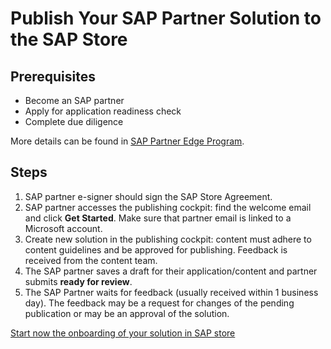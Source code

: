 # Publish Your SAP Partner Solution to the SAP Store

## Prerequisites

* Become an SAP partner
* Apply for application readiness check
* Complete due diligence

More details can be found in <a href="https://partneredge.sap.com/content/dam/public/dni/PE_ProgramGuide.pdf" target="_blank">SAP Partner Edge Program</a>.

## Steps

1. SAP partner e-signer should sign the SAP Store Agreement.
2. SAP partner accesses the publishing cockpit: find the welcome email and click **Get Started**. Make sure that partner email is linked to a Microsoft account.
3. Create new solution in the publishing cockpit: content must adhere to content guidelines and be approved for publishing. Feedback is received from the content team.
4. The SAP partner saves a draft for their application/content and partner submits **ready for review**.
5. The SAP Partner waits for feedback (usually received within 1 business day). The feedback may be a request for changes of the pending publication or may be an approval of the solution.

<a href="https://store.sap.com/dcp/en/partner-with-us/documentation/create-a-new-solution-page" target="_blank">Start now the onboarding of your solution in SAP store</a>
